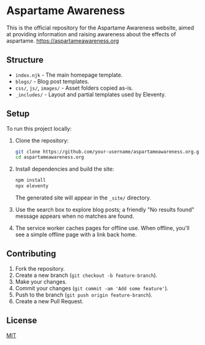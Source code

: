 # Aspartame Awareness

This is the official repository for the Aspartame Awareness website, aimed at providing information and raising awareness about the effects of aspartame.
https://aspartameawareness.org

## Structure

- `index.njk` - The main homepage template.
- `blogs/` - Blog post templates.
- `css/`, `js/`, `images/` - Asset folders copied as-is.
- `_includes/` - Layout and partial templates used by Eleventy.

## Setup

To run this project locally:

1. Clone the repository:
    ```sh
    git clone https://github.com/your-username/aspartameawareness.org.git
    cd aspartameawareness.org
    ```
2. Install dependencies and build the site:
    ```sh
    npm install
    npx eleventy
    ```
   The generated site will appear in the `_site/` directory.

3. Use the search box to explore blog posts; a friendly "No results found" message appears when no matches are found.
4. The service worker caches pages for offline use. When offline, you'll see a simple offline page with a link back home.

## Contributing

1. Fork the repository.
2. Create a new branch (`git checkout -b feature-branch`).
3. Make your changes.
4. Commit your changes (`git commit -am 'Add some feature'`).
5. Push to the branch (`git push origin feature-branch`).
6. Create a new Pull Request.

## License

[MIT](LICENSE)
